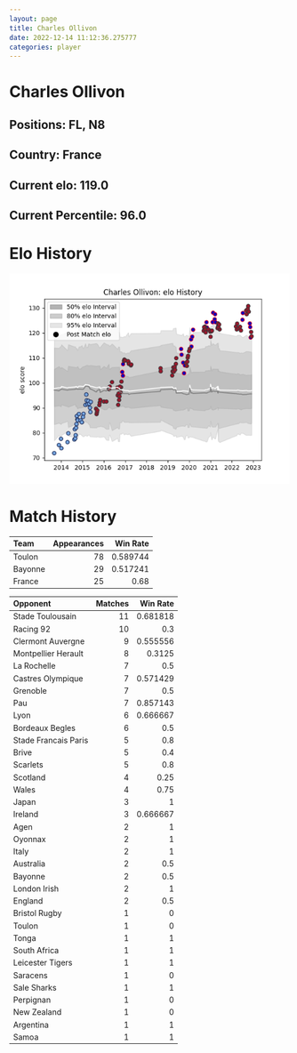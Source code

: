 ```yaml
---  
layout: page  
title: Charles Ollivon  
date: 2022-12-14 11:12:36.275777  
categories: player  
---
```

# Charles Ollivon

## Positions: FL, N8

## Country: France

## Current elo: 119.0

## Current Percentile: 96.0

# Elo History


![elo history](history_CharlesOllivon.png)
# Match History


| Team    |   Appearances |   Win Rate |
|:--------|--------------:|-----------:|
| Toulon  |            78 |   0.589744 |
| Bayonne |            29 |   0.517241 |
| France  |            25 |   0.68     |

| Opponent             |   Matches |   Win Rate |
|:---------------------|----------:|-----------:|
| Stade Toulousain     |        11 |   0.681818 |
| Racing 92            |        10 |   0.3      |
| Clermont Auvergne    |         9 |   0.555556 |
| Montpellier Herault  |         8 |   0.3125   |
| La Rochelle          |         7 |   0.5      |
| Castres Olympique    |         7 |   0.571429 |
| Grenoble             |         7 |   0.5      |
| Pau                  |         7 |   0.857143 |
| Lyon                 |         6 |   0.666667 |
| Bordeaux Begles      |         6 |   0.5      |
| Stade Francais Paris |         5 |   0.8      |
| Brive                |         5 |   0.4      |
| Scarlets             |         5 |   0.8      |
| Scotland             |         4 |   0.25     |
| Wales                |         4 |   0.75     |
| Japan                |         3 |   1        |
| Ireland              |         3 |   0.666667 |
| Agen                 |         2 |   1        |
| Oyonnax              |         2 |   1        |
| Italy                |         2 |   1        |
| Australia            |         2 |   0.5      |
| Bayonne              |         2 |   0.5      |
| London Irish         |         2 |   1        |
| England              |         2 |   0.5      |
| Bristol Rugby        |         1 |   0        |
| Toulon               |         1 |   0        |
| Tonga                |         1 |   1        |
| South Africa         |         1 |   1        |
| Leicester Tigers     |         1 |   1        |
| Saracens             |         1 |   0        |
| Sale Sharks          |         1 |   1        |
| Perpignan            |         1 |   0        |
| New Zealand          |         1 |   0        |
| Argentina            |         1 |   1        |
| Samoa                |         1 |   1        |